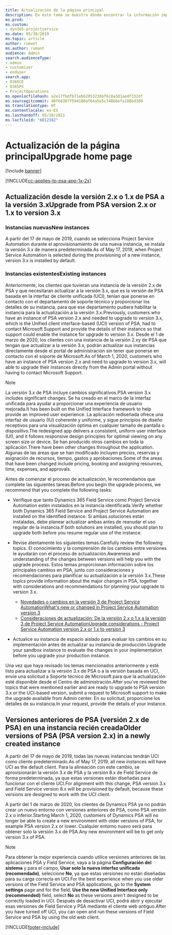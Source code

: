 ```yaml
---
title: Actualización de la página principal
description: En este tema se muestra dónde encontrar la información importante sobre las características nuevas y modificadas en Dynamics 365 Project Service Automation y el proceso para actualizar a la versión más reciente.
ms.prod: ''
ms.custom:
- dyn365-projectservice
ms.date: 05/30/2019
ms.topic: article
author: rumant
ms.author: rumant
audience: Admin
search.audienceType:
- admin
- customizer
- enduser
search.app:
- D365CE
- D365PS
- ProjectOperations
ms.openlocfilehash: a2e17fbdfb71eb62053236bf6c8a3d1aedf332df
ms.sourcegitcommit: 40f68387f594180af64a5e5c748b6efa188bd300
ms.translationtype: HT
ms.contentlocale: es-ES
ms.lasthandoff: 05/10/2021
ms.locfileid: "6012382"
---
```

# <a name="upgrade-home-page"></a><span data-ttu-id="9844e-103">Actualización de la página principal</span><span class="sxs-lookup"><span data-stu-id="9844e-103">Upgrade home page</span></span>

[!include [banner](../includes/psa-now-project-operations.md)]

[!INCLUDE[cc-applies-to-psa-app-1x-2x](../includes/cc-applies-to-psa-app-1x-2x.md)]

## <a name="upgrade-from-psa-version-2x-or-1x-to-version-3x"></a><span data-ttu-id="9844e-104">Actualización desde la versión 2.x o 1.x de PSA a la versión 3.x</span><span class="sxs-lookup"><span data-stu-id="9844e-104">Upgrade from PSA version 2.x or 1.x to version 3.x</span></span>

### <a name="new-instances"></a><span data-ttu-id="9844e-105">Instancias nuevas</span><span class="sxs-lookup"><span data-stu-id="9844e-105">New instances</span></span>

<span data-ttu-id="9844e-106">A partir del 17 de mayo de 2019, cuando se selecciona Project Service Automation durante el aprovisionamiento de una nueva instancia, se instala la versión 3.x de manera predeterminada.</span><span class="sxs-lookup"><span data-stu-id="9844e-106">As of May 17, 2019, when Project Service Automation is selected during the provisioning of a new instance, version 3.x is installed by default.</span></span>

### <a name="existing-instances"></a><span data-ttu-id="9844e-107">Instancias existentes</span><span class="sxs-lookup"><span data-stu-id="9844e-107">Existing instances</span></span>

<span data-ttu-id="9844e-108">Anteriormente, los clientes que tuvieran una instancia de la versión 2.x de PSA y que necesitaran actualizar a la versión 3.x, que es la versión de PSA basada en la interfaz de cliente unificada (UCI), tenían que ponerse en contacto con el departamento de soporte técnico y proporcionar los detalles de su instancia, para que ese departamento pudiera habilitar la instancia para la actualización a la versión 3.x.</span><span class="sxs-lookup"><span data-stu-id="9844e-108">Previously, customers who have an instance of PSA version 2.x and needed to upgrade to version 3.x, which is the Unified client interface-based (UCI) version of PSA, had to contact Microsoft Support and provide the details of their instance so that support could enable the instance for upgrade to version 3.x.</span></span> <span data-ttu-id="9844e-109">Desde el 1 de marzo de 2020, los clientes con una instancia de la versión 2.xy de PSA que tengan que actualizar a la versión 3.x, podrán actualizar sus instancias directamente desde el portal de administración sin tener que ponerse en contacto con el soporte de Microsoft.</span><span class="sxs-lookup"><span data-stu-id="9844e-109">As of March 1, 2020, customers who have an instance of PSA version 2.x and need to upgrade to version 3.x, will able to upgrade their instances directly from the Admin portal without having to contact Microsoft Support.</span></span>  

> [!NOTE]
> <span data-ttu-id="9844e-110">La versión 3.x de PSA incluye cambios significativos.</span><span class="sxs-lookup"><span data-stu-id="9844e-110">PSA version 3.x includes significant changes.</span></span> <span data-ttu-id="9844e-111">Se ha creado en el marco de la interfaz unificada para ayudar a proporcionar una experiencia de usuario mejorada.</span><span class="sxs-lookup"><span data-stu-id="9844e-111">It has been built on the Unified Interface framework to help provide an improved user experience.</span></span> <span data-ttu-id="9844e-112">La aplicación rediseñada ofrece una interfaz de usuario (IU) coherente y uniforme, y sigue principios de diseño receptivos para una visualización óptima en cualquier tamaño de pantalla o dispositivo.</span><span class="sxs-lookup"><span data-stu-id="9844e-112">The redesigned app delivers a consistent, uniform user interface (UI), and it follows responsive design principles for optimal viewing on any screen size or device.</span></span> <span data-ttu-id="9844e-113">Se han producido otros cambios en toda la aplicación.</span><span class="sxs-lookup"><span data-stu-id="9844e-113">There have been other changes throughout the application.</span></span> <span data-ttu-id="9844e-114">Algunas de las áreas que se han modificado incluyen precios, reservas y asignación de recursos, tiempo, gastos y aprobaciones.</span><span class="sxs-lookup"><span data-stu-id="9844e-114">Some of the areas that have been changed include pricing, booking and assigning resources, time, expenses, and approvals.</span></span>

<span data-ttu-id="9844e-115">Antes de comenzar el proceso de actualización, le recomendamos que complete las siguientes tareas:</span><span class="sxs-lookup"><span data-stu-id="9844e-115">Before you begin the upgrade process, we recommend that you complete the following tasks:</span></span>

- <span data-ttu-id="9844e-116">Verifique que tanto Dynamics 365 Field Service como Project Service Automation estén instalados en la instancia identificada.</span><span class="sxs-lookup"><span data-stu-id="9844e-116">Verify whether both Dynamics 365 Field Service and Project Service Automation are installed on the identified instance.</span></span> <span data-ttu-id="9844e-117">Si ambas soluciones están instaladas, debe planear actualizar ambas antes de reanudar el uso regular de la instancia.</span><span class="sxs-lookup"><span data-stu-id="9844e-117">If both solutions are installed, you should plan to upgrade both before you resume regular use of the instance.</span></span>
- <span data-ttu-id="9844e-118">Revise atentamente los siguientes temas.</span><span class="sxs-lookup"><span data-stu-id="9844e-118">Carefully review the following topics.</span></span> <span data-ttu-id="9844e-119">El conocimiento y la comprensión de los cambios entre versiones le ayudarán con el proceso de actualización.</span><span class="sxs-lookup"><span data-stu-id="9844e-119">Awareness and understanding of the changes between versions will help you with the upgrade process.</span></span> <span data-ttu-id="9844e-120">Estos temas proporcionan información sobre los principales cambios en PSA, junto con consideraciones y recomendaciones para planificar su actualización a la versión 3.x.</span><span class="sxs-lookup"><span data-stu-id="9844e-120">These topics provide information about the major changes in PSA, together with considerations and recommendations for planning your upgrade to version 3.x.</span></span>

    - [<span data-ttu-id="9844e-121">Novedades o cambios en la versión 3 de Project Service Automation</span><span class="sxs-lookup"><span data-stu-id="9844e-121">What's new or changed in Project Service Automation version 3</span></span>](whats-new-changed-v3.md)
    - [<span data-ttu-id="9844e-122">Consideraciones de actualización: De la versión 2.x o 1.x a la versión 3 de Project Service Automation</span><span class="sxs-lookup"><span data-stu-id="9844e-122">Upgrade considerations - Project Service Automation version 2.x or 1.x to version 3</span></span>](upgrade-v3.md)

- <span data-ttu-id="9844e-123">Actualice su instancia de espacio aislado para evaluar los cambios en su implementación antes de actualizar su instancia de producción.</span><span class="sxs-lookup"><span data-stu-id="9844e-123">Upgrade your sandbox instance to evaluate the changes in your implementation before you upgrade your production instance.</span></span>

<span data-ttu-id="9844e-124">Una vez que haya revisado los temas mencionados anteriormente y esté listo para actualizar a la versión 3.x de PSA o a la versión basada en UCI, envíe una solicitud a Soporte técnico de Microsoft para que la actualización esté disponible desde el Centro de administración.</span><span class="sxs-lookup"><span data-stu-id="9844e-124">After you've reviewed the topics that were mentioned earlier and are ready to upgrade to PSA version 3.x or the UCI-based version, submit a request to Microsoft support to make the upgrade available from Admin center.</span></span> <span data-ttu-id="9844e-125">En su solicitud, proporcione los detalles de su instancia.</span><span class="sxs-lookup"><span data-stu-id="9844e-125">In your request, provide the details of your instance.</span></span>

## <a name="older-versions-of-psa-psa-version-2x-in-a-newly-created-instance"></a><span data-ttu-id="9844e-126">Versiones anteriores de PSA (versión 2.x de PSA) en una instancia recién creada</span><span class="sxs-lookup"><span data-stu-id="9844e-126">Older versions of PSA (PSA version 2.x) in a newly created instance</span></span>

<span data-ttu-id="9844e-127">A partir del 17 de mayo de 2019, todas las nuevas instancias tendrán UCI como cliente predeterminado.</span><span class="sxs-lookup"><span data-stu-id="9844e-127">As of May 17, 2019, all new instances will have UCI as the default client.</span></span> <span data-ttu-id="9844e-128">Para la alineación con este cambio, se aprovisionarán la versión 3.x de PSA y la versión 8.x de Field Service de forma predeterminada, ya que estas versiones están diseñadas para funcionar con el cliente UCI.</span><span class="sxs-lookup"><span data-stu-id="9844e-128">For alignment with this change, PSA version 3.x and Field Service version 8.x will be provisioned by default, because these versions are designed to work with the UCI client.</span></span>

<span data-ttu-id="9844e-129">A partir del 1 de marzo de 2020, los clientes de Dynamics PSA ya no podrán crear un nuevo entorno con versiones anteriores de PSA, como PSA versión 2.x o inferior.</span><span class="sxs-lookup"><span data-stu-id="9844e-129">Starting March 1, 2020, customers of Dynamics PSA will no longer be able to create a new environment with older versions of PSA, for example PSA version 2.x or lower.</span></span> <span data-ttu-id="9844e-130">Cualquier entorno nuevo será para obtener solo la versión 3.x de PSA.</span><span class="sxs-lookup"><span data-stu-id="9844e-130">Any new environment will be to get only version 3.x of PSA.</span></span>

> [!NOTE]
> <span data-ttu-id="9844e-131">Para obtener la mejor experiencia cuando utilice versiones anteriores de las aplicaciones PSA y Field Service, vaya a la página **Configuración del sistema** y para el campo, **Usar solo la nueva interfaz unificada (recomendado)**, seleccione **No**, ya que estas versiones no están diseñadas para su carga correcta en UCI.</span><span class="sxs-lookup"><span data-stu-id="9844e-131">For the best experience when you use older versions of the Field Service and PSA applications, go to the **System settings** page and for the field, **Use the new Unified Interface only (recommended)** field, select **No** as these versions aren't designed to be correctly loaded in UCI.</span></span> <span data-ttu-id="9844e-132">Después de desactivar UCI, podrá abrir y ejecutar esas versiones de Field Service y PSA mediante el cliente web antiguo.</span><span class="sxs-lookup"><span data-stu-id="9844e-132">After you have turned off UCI, you can open and run these versions of Field Service and PSA by using the old web client.</span></span> 


[!INCLUDE[footer-include](../includes/footer-banner.md)]